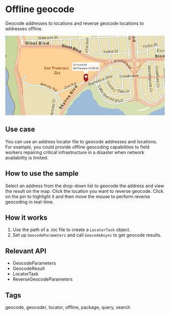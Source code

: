 # Offline geocode

Geocode addresses to locations and reverse geocode locations to addresses offline.

![Image of offline geocode](OfflineGeocode.png)

## Use case

You can use an address locator file to geocode addresses and locations. For example, you could provide offline geocoding capabilities to field workers repairing critical infrastructure in a disaster when network availability is limited.

## How to use the sample

Select an address from the drop-down list to geocode the address and view the result on the map. Click the location you want to reverse geocode. Click on the pin to highlight it and then move the mouse to perform reverse geocoding in real-time.

## How it works

1. Use the path of a .loc file to create a `LocatorTask` object. 
2. Set up `GeocodeParameters` and call `GeocodeAsync` to get geocode results.

## Relevant API

* GeocodeParameters
* GeocodeResult
* LocatorTask
* ReverseGeocodeParameters

## Tags

geocode, geocoder, locator, offline, package, query, search
